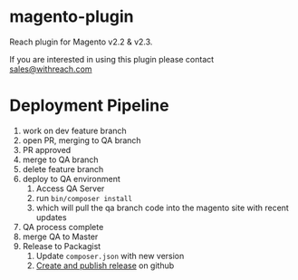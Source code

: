 # magento-plugin
Reach plugin for Magento v2.2 & v2.3.

If you are interested in using this plugin please contact sales@withreach.com

# Deployment Pipeline
1. work on dev feature branch
2. open PR, merging to QA branch
3. PR approved
4. merge to QA branch
5. delete feature branch
6. deploy to QA environment
   1. Access QA Server
   2. run `bin/composer install`
   3. which will pull the qa branch code into the magento site with recent updates
7. QA process complete
8. merge QA to Master
9. Release to Packagist
   1. Update `composer.json` with new version
   2. [Create and publish release](https://docs.github.com/en/repositories/releasing-projects-on-github/managing-releases-in-a-repository) on github